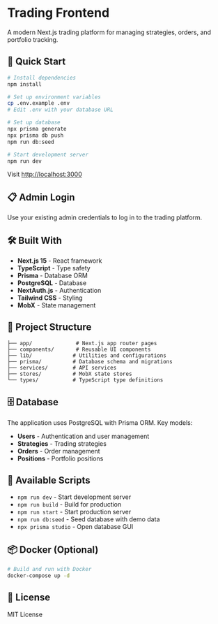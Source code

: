 # Trading Frontend

A modern Next.js trading platform for managing strategies, orders, and portfolio tracking.

## 🚀 Quick Start

```bash
# Install dependencies
npm install

# Set up environment variables
cp .env.example .env
# Edit .env with your database URL

# Set up database
npx prisma generate
npx prisma db push
npm run db:seed

# Start development server
npm run dev
```

Visit [http://localhost:3000](http://localhost:3000)

## 📋 Admin Login

Use your existing admin credentials to log in to the trading platform.

## 🛠️ Built With

- **Next.js 15** - React framework
- **TypeScript** - Type safety
- **Prisma** - Database ORM
- **PostgreSQL** - Database
- **NextAuth.js** - Authentication
- **Tailwind CSS** - Styling
- **MobX** - State management

## 📂 Project Structure

```
├── app/              # Next.js app router pages
├── components/       # Reusable UI components
├── lib/             # Utilities and configurations
├── prisma/          # Database schema and migrations
├── services/        # API services
├── stores/          # MobX state stores
└── types/           # TypeScript type definitions
```

## 🗄️ Database

The application uses PostgreSQL with Prisma ORM. Key models:

- **Users** - Authentication and user management
- **Strategies** - Trading strategies
- **Orders** - Order management
- **Positions** - Portfolio positions

## 🔧 Available Scripts

- `npm run dev` - Start development server
- `npm run build` - Build for production
- `npm run start` - Start production server
- `npm run db:seed` - Seed database with demo data
- `npx prisma studio` - Open database GUI

## 📦 Docker (Optional)

```bash
# Build and run with Docker
docker-compose up -d
```

## 📄 License

MIT License
